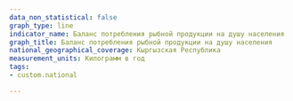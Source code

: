 ```yaml
---
data_non_statistical: false
graph_type: line
indicator_name: Баланс потребления рыбной продукции на душу населения
graph_title: Баланс потребления рыбной продукции на душу населения
national_geographical_coverage: Кыргызская Республика
measurement_units: Килограмм в год
tags:
- custom.national

---
```

